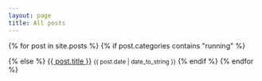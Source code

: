 ```yaml
---
layout: page
title: All posts
---
```


{% for post in site.posts %}
  {% if post.categories contains "running" %}
  
  {% else %}
    <a href="{{ post.url }}">{{ post.title }}</a> <small>{{ post.date | date_to_string }}</small>
  {% endif %}
{% endfor %}